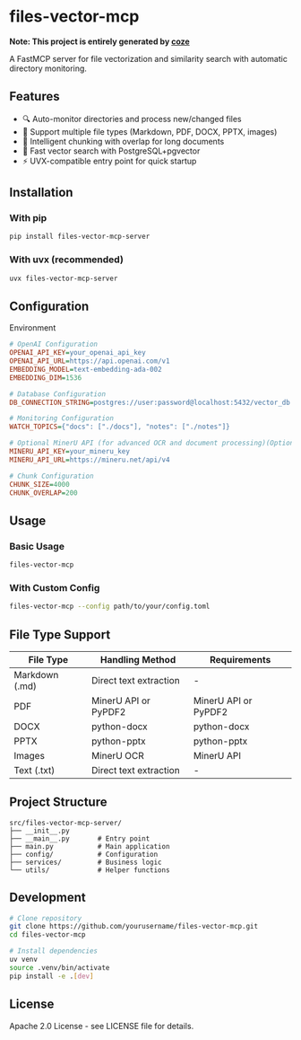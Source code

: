 # files-vector-mcp

**Note: This project is entirely generated by [coze](https://coze.cn)**

A FastMCP server for file vectorization and similarity search with automatic directory monitoring.

## Features
- 🔍 Auto-monitor directories and process new/changed files
- 📄 Support multiple file types (Markdown, PDF, DOCX, PPTX, images)
- 🧩 Intelligent chunking with overlap for long documents
- 🚀 Fast vector search with PostgreSQL+pgvector
- ⚡ UVX-compatible entry point for quick startup

## Installation

### With pip
```bash
pip install files-vector-mcp-server
```

### With uvx (recommended)
```bash
uvx files-vector-mcp-server
```

## Configuration

Environment

```ini
# OpenAI Configuration
OPENAI_API_KEY=your_openai_api_key
OPENAI_API_URL=https://api.openai.com/v1
EMBEDDING_MODEL=text-embedding-ada-002
EMBEDDING_DIM=1536

# Database Configuration
DB_CONNECTION_STRING=postgres://user:password@localhost:5432/vector_db

# Monitoring Configuration
WATCH_TOPICS={"docs": ["./docs"], "notes": ["./notes"]}

# Optional MinerU API (for advanced OCR and document processing)(Optional & Untested)
MINERU_API_KEY=your_mineru_key
MINERU_API_URL=https://mineru.net/api/v4

# Chunk Configuration
CHUNK_SIZE=4000
CHUNK_OVERLAP=200
```

## Usage

### Basic Usage
```bash
files-vector-mcp
```

### With Custom Config
```bash
files-vector-mcp --config path/to/your/config.toml
```

## File Type Support

| File Type | Handling Method | Requirements |
|-----------|----------------|--------------|
| Markdown (.md) | Direct text extraction | - |
| PDF | MinerU API or PyPDF2 | MinerU API or PyPDF2 |
| DOCX | python-docx | python-docx |
| PPTX | python-pptx | python-pptx |
| Images | MinerU OCR | MinerU API |
| Text (.txt) | Direct text extraction | - |

## Project Structure
```
src/files-vector-mcp-server/
├── __init__.py
├── __main__.py       # Entry point
├── main.py           # Main application
├── config/           # Configuration
├── services/         # Business logic
└── utils/            # Helper functions
```

## Development
```bash
# Clone repository
git clone https://github.com/yourusername/files-vector-mcp.git
cd files-vector-mcp

# Install dependencies
uv venv
source .venv/bin/activate
pip install -e .[dev]
```

## License
Apache 2.0 License - see LICENSE file for details.
